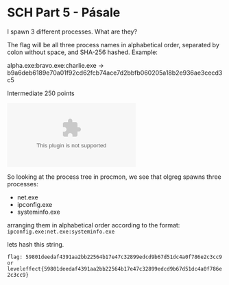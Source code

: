 # SCH Part 5 - Pásale 

I spawn 3 different processes. What are they?

The flag will be all three process names in alphabetical order, separated by colon without space, and SHA-256 hashed. Example:

alpha.exe:bravo.exe:charlie.exe -> b9a6deb6189e70a01f92cd62fcb74ace7d2bbfb060205a18b2e936ae3cecd3c5

Intermediate 
250 points 


![the process tree](/Images/olgreg.exe)

So looking at the process tree in procmon, we see that olgreg spawns three processes:
- net.exe
- ipconfig.exe
- systeminfo.exe

arranging them in alphabetical order according to the format:
`ipconfig.exe:net.exe:systeminfo.exe`

lets hash this string.

`flag: 59801deedaf4391aa2bb22564b17e47c32899edcd9b67d51dc4a0f786e2c3cc9 or leveleffect{59801deedaf4391aa2bb22564b17e47c32899edcd9b67d51dc4a0f786e2c3cc9}`
